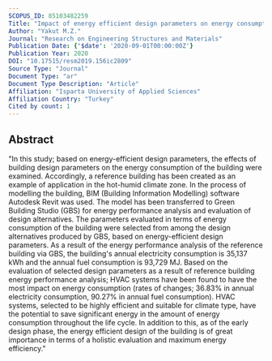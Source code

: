 ```yaml
---
SCOPUS_ID: 85103482259
Title: "Impact of energy efficient design parameters on energy consumption in hot-humid climate zones"
Author: "Yakut M.Z."
Journal: "Research on Engineering Structures and Materials"
Publication Date: {'$date': '2020-09-01T00:00:00Z'}
Publication Year: 2020
DOI: "10.17515/resm2019.156ic2809"
Source Type: "Journal"
Document Type: "ar"
Document Type Description: "Article"
Affiliation: "Isparta University of Applied Sciences"
Affiliation Country: "Turkey"
Cited by count: 1
---
```


## Abstract
"In this study; based on energy-efficient design parameters, the effects of building design parameters on the energy consumption of the building were examined. Accordingly, a reference building has been created as an example of application in the hot-humid climate zone. In the process of modelling the building, BIM (Building Information Modelling) software Autodesk Revit was used. The model has been transferred to Green Building Studio (GBS) for energy performance analysis and evaluation of design alternatives. The parameters evaluated in terms of energy consumption of the building were selected from among the design alternatives produced by GBS, based on energy-efficient design parameters. As a result of the energy performance analysis of the reference building via GBS, the building's annual electricity consumption is 35,137 kWh and the annual fuel consumption is 93,729 MJ. Based on the evaluation of selected design parameters as a result of reference building energy performance analysis; HVAC systems have been found to have the most impact on energy consumption (rates of changes; 36.83% in annual electricity consumption, 90.27% in annual fuel consumption). HVAC systems, selected to be highly efficient and suitable for climate type, have the potential to save significant energy in the amount of energy consumption throughout the life cycle. In addition to this, as of the early design phase, the energy efficient design of the building is of great importance in terms of a holistic evaluation and maximum energy efficiency."
